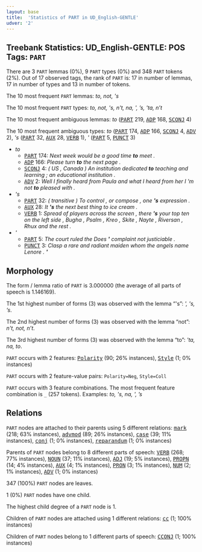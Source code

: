 ```yaml
---
layout: base
title:  'Statistics of PART in UD_English-GENTLE'
udver: '2'
---
```


## Treebank Statistics: UD_English-GENTLE: POS Tags: `PART`

There are 3 `PART` lemmas (0%), 9 `PART` types (0%) and 348 `PART` tokens (2%).
Out of 17 observed tags, the rank of `PART` is: 17 in number of lemmas, 17 in number of types and 13 in number of tokens.

The 10 most frequent `PART` lemmas: <em>to, not, 's</em>

The 10 most frequent `PART` types:  <em>to, not, 's, n't, na, ', ’s, 'ta, n’t</em>

The 10 most frequent ambiguous lemmas: <em>to</em> (<tt><a href="en_gentle-pos-PART.html">PART</a></tt> 219, <tt><a href="en_gentle-pos-ADP.html">ADP</a></tt> 168, <tt><a href="en_gentle-pos-SCONJ.html">SCONJ</a></tt> 4)

The 10 most frequent ambiguous types:  <em>to</em> (<tt><a href="en_gentle-pos-PART.html">PART</a></tt> 174, <tt><a href="en_gentle-pos-ADP.html">ADP</a></tt> 166, <tt><a href="en_gentle-pos-SCONJ.html">SCONJ</a></tt> 4, <tt><a href="en_gentle-pos-ADV.html">ADV</a></tt> 2), <em>'s</em> (<tt><a href="en_gentle-pos-PART.html">PART</a></tt> 32, <tt><a href="en_gentle-pos-AUX.html">AUX</a></tt> 28, <tt><a href="en_gentle-pos-VERB.html">VERB</a></tt> 1), <em>'</em> (<tt><a href="en_gentle-pos-PART.html">PART</a></tt> 5, <tt><a href="en_gentle-pos-PUNCT.html">PUNCT</a></tt> 3)


* <em>to</em>
  * <tt><a href="en_gentle-pos-PART.html">PART</a></tt> 174: <em>Next week would be a good time <b>to</b> meet .</em>
  * <tt><a href="en_gentle-pos-ADP.html">ADP</a></tt> 166: <em>Please turn <b>to</b> the next page .</em>
  * <tt><a href="en_gentle-pos-SCONJ.html">SCONJ</a></tt> 4: <em>( US , Canada ) An institution dedicated <b>to</b> teaching and learning ; an educational institution .</em>
  * <tt><a href="en_gentle-pos-ADV.html">ADV</a></tt> 2: <em>Well I finally heard from Paula and what I heard from her I 'm not <b>to</b> pleased with .</em>
* <em>'s</em>
  * <tt><a href="en_gentle-pos-PART.html">PART</a></tt> 32: <em>( transitive ) To control , or compose , one <b>'s</b> expression .</em>
  * <tt><a href="en_gentle-pos-AUX.html">AUX</a></tt> 28: <em>It <b>'s</b> the next best thing to ice cream .</em>
  * <tt><a href="en_gentle-pos-VERB.html">VERB</a></tt> 1: <em>Spread of players across the screen , there <b>'s</b> your top ten on the left side , Bugha , Psalm , Kreo , Skite , Nayte , Riversan , Rhux and the rest .</em>
* <em>'</em>
  * <tt><a href="en_gentle-pos-PART.html">PART</a></tt> 5: <em>The court ruled the Does <b>'</b> complaint not justiciable .</em>
  * <tt><a href="en_gentle-pos-PUNCT.html">PUNCT</a></tt> 3: <em>Clasp a rare and radiant maiden whom the angels name Lenore . <b>'</b></em>

## Morphology

The form / lemma ratio of `PART` is 3.000000 (the average of all parts of speech is 1.146169).

The 1st highest number of forms (3) was observed with the lemma “'s”: <em>', 's, ’s</em>.

The 2nd highest number of forms (3) was observed with the lemma “not”: <em>n't, not, n’t</em>.

The 3rd highest number of forms (3) was observed with the lemma “to”: <em>'ta, na, to</em>.

`PART` occurs with 2 features: <tt><a href="en_gentle-feat-Polarity.html">Polarity</a></tt> (90; 26% instances), <tt><a href="en_gentle-feat-Style.html">Style</a></tt> (1; 0% instances)

`PART` occurs with 2 feature-value pairs: `Polarity=Neg`, `Style=Coll`

`PART` occurs with 3 feature combinations.
The most frequent feature combination is `_` (257 tokens).
Examples: <em>to, 's, na, ', ’s</em>


## Relations

`PART` nodes are attached to their parents using 5 different relations: <tt><a href="en_gentle-dep-mark.html">mark</a></tt> (218; 63% instances), <tt><a href="en_gentle-dep-advmod.html">advmod</a></tt> (89; 26% instances), <tt><a href="en_gentle-dep-case.html">case</a></tt> (39; 11% instances), <tt><a href="en_gentle-dep-conj.html">conj</a></tt> (1; 0% instances), <tt><a href="en_gentle-dep-reparandum.html">reparandum</a></tt> (1; 0% instances)

Parents of `PART` nodes belong to 8 different parts of speech: <tt><a href="en_gentle-pos-VERB.html">VERB</a></tt> (268; 77% instances), <tt><a href="en_gentle-pos-NOUN.html">NOUN</a></tt> (37; 11% instances), <tt><a href="en_gentle-pos-ADJ.html">ADJ</a></tt> (19; 5% instances), <tt><a href="en_gentle-pos-PROPN.html">PROPN</a></tt> (14; 4% instances), <tt><a href="en_gentle-pos-AUX.html">AUX</a></tt> (4; 1% instances), <tt><a href="en_gentle-pos-PRON.html">PRON</a></tt> (3; 1% instances), <tt><a href="en_gentle-pos-NUM.html">NUM</a></tt> (2; 1% instances), <tt><a href="en_gentle-pos-ADV.html">ADV</a></tt> (1; 0% instances)

347 (100%) `PART` nodes are leaves.

1 (0%) `PART` nodes have one child.

The highest child degree of a `PART` node is 1.

Children of `PART` nodes are attached using 1 different relations: <tt><a href="en_gentle-dep-cc.html">cc</a></tt> (1; 100% instances)

Children of `PART` nodes belong to 1 different parts of speech: <tt><a href="en_gentle-pos-CCONJ.html">CCONJ</a></tt> (1; 100% instances)

